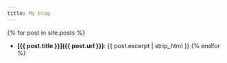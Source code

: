 ```yaml
---
title: My blog
---
```


{% for post in site.posts %}
- **[{{ post.title }}]({{ post.url }})**: {{ post.excerpt | strip_html }}
{% endfor %}